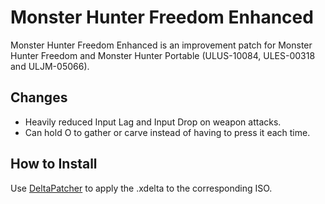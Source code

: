 # Monster Hunter Freedom Enhanced

Monster Hunter Freedom Enhanced is an improvement patch for Monster Hunter Freedom and Monster Hunter Portable (ULUS-10084, ULES-00318 and ULJM-05066).

## Changes

* Heavily reduced Input Lag and Input Drop on weapon attacks.
* Can hold O to gather or carve instead of having to press it each time.

## How to Install

Use [DeltaPatcher](https://www.romhacking.net/utilities/704/) to apply the .xdelta to the corresponding ISO.
